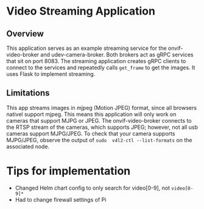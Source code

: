 # Video Streaming Application
## Overview
This application serves as an example streaming service for the onvif-video-broker and udev-camera-broker. Both brokers act as gRPC services that sit on port 8083. The streaming application creates gRPC clients to connect to the services and repeatedly calls `get_frame` to get the images. It uses Flask to implement streaming.
## Limitations
This app streams images in mjpeg (Motion JPEG) format, since all browsers nativel support mjpeg. This means this application will only work on cameras that support MJPG or JPEG. The onvif-video-broker connects to the RTSP stream of the cameras, which supports JPEG; however, not all usb cameras support MJPG/JPEG. To check that your camera supports MJPG/JPEG, observe the output of `sudo  v4l2-ctl --list-formats` on the associated node.

# Tips for implementation

* Changed Helm chart config to only search for video[0-9], not ```video[0-9]*```
* Had to change firewall settings of Pi
